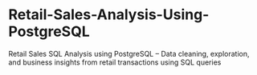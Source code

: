 # Retail-Sales-Analysis-Using-PostgreSQL
Retail Sales SQL Analysis using PostgreSQL – Data cleaning, exploration, and business insights from retail transactions using SQL queries
